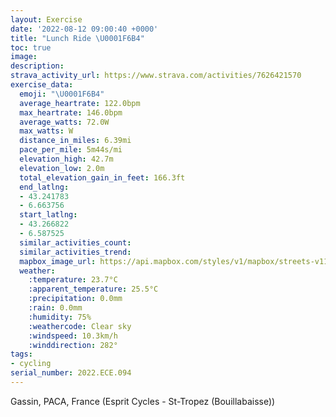 ```yaml
---
layout: Exercise
date: '2022-08-12 09:00:40 +0000'
title: "Lunch Ride \U0001F6B4"
toc: true
image:
description:
strava_activity_url: https://www.strava.com/activities/7626421570
exercise_data:
  emoji: "\U0001F6B4"
  average_heartrate: 122.0bpm
  max_heartrate: 146.0bpm
  average_watts: 72.0W
  max_watts: W
  distance_in_miles: 6.39mi
  pace_per_mile: 5m44s/mi
  elevation_high: 42.7m
  elevation_low: 2.0m
  total_elevation_gain_in_feet: 166.3ft
  end_latlng:
  - 43.241783
  - 6.663756
  start_latlng:
  - 43.266822
  - 6.587525
  similar_activities_count:
  similar_activities_trend:
  mapbox_image_url: https://api.mapbox.com/styles/v1/mapbox/streets-v11/static/path-5+787af2-1.0(spagG_seg%40LfAFt%40%3FVk%40nCM%5EGFM%3Fg%40%5CWZGBU%40GCe%40Qg%40WUIOCYBGDOVMBCJAj%40BfAGz%40E%7CAOtAG%5CIv%40A%5EI%60%40%3F%5CCl%40DdB%5EHG%3FVVe%40jBLhA%40%5CHTNt%40L%60%40%60%40n%40VTHR%5E%5EPMF%3FDEj%40S%5C%5BHOH%5DJs%40PgBb%40%7BB%60CkHr%40%7BBV%5DWi%40~%40DFEu%40u%40DUz%40aAGd%40Nm%40fC~%40HH%5EBJDZBtCx%40N%40LHHAFHDADEd%40wGVgBPo%40JSPHTKHPnAp%40DF%60%40NDABBNm%40FARSPCDGPk%40P%5DrAmEzBmGnDqINi%40D_%40B_%40C_AE_%40Mm%40eCyICKQUMc%40A_%40qAqEaA%7DC%5DoAk%40cByBkHQu%40OqAIkAAuAFoFDiA%5E_H%40q%40Ao%40O%7D%40a%40oAsCwHOk%40OeAEa%40As%40Ba%40RgBBaAOiFDyCA%7D%40C%5BQy%40Og%40c%40eAMg%40KeADqCh%40qNDoA%40_BIsBcAeKKmGMuMs%40%7BHUcBYq%40OQMSUQEGCOa%40_%40A_%40u%40eAK%5DELDMAECJGa%40IDNW%5EWRWdCwBVOBIFJLBLKnBcB%7CB%7BBzDgEtLcN~LcNFL%3FGAHKCFM~BqChA%7BA%7CBiDhAiBt%40sAbBaDzBaFpNu%5CBMlAoC%5Ek%40d%40c%40jDcCHAdBsAnR%7DPXQb%40OPO%3FIDWPQ%3FGl%40qA%40MRWZo%40bAiB%40OJ%5DJe%40LsA%40w%40E%7BACY_%40mBAQD_%40%3FQRk%40Z%5DFGL%3FFEJAH%40LEBBJM%3FQDa%40%3FWGu%40EU%40IEg%40%3FYIu%40%3FKUeB%40OIQOu%40EIC%5BCGKm%40GS%3FGE%5BBQHAZDv%40AF%40VCF%40FCTFJCXBNID_%40%3F_DF%7B%40A%7DA%40ODS%3FcAEcAEECBEAEI%40%3FCq%40CNEOv%40gADw%40BS%3FQNyBLk%40jBBl%40BRDDAPDTBX%3FNGDI%40KCUDEXAT%40p%40AE_%40DQCU%40KGqAGw%40CiDDUC_%40),pin-s-s+e5b22e(6.58752,43.26682),pin-s-f+89ae00(6.663749999999997,43.24177999999993)/auto/800x800?access_token=pk.eyJ1Ijoiam9zaGJlY2ttYW4iLCJhIjoiY205eWR2aDd1MWZ6djJrbXc4a3M0bWZleiJ9.XiG9OWkNcZk2QzjJbxLB4A
  weather:
    :temperature: 23.7°C
    :apparent_temperature: 25.5°C
    :precipitation: 0.0mm
    :rain: 0.0mm
    :humidity: 75%
    :weathercode: Clear sky
    :windspeed: 10.3km/h
    :winddirection: 282°
tags:
- cycling
serial_number: 2022.ECE.094
---
```

Gassin, PACA, France (Esprit Cycles - St-Tropez (Bouillabaisse))
